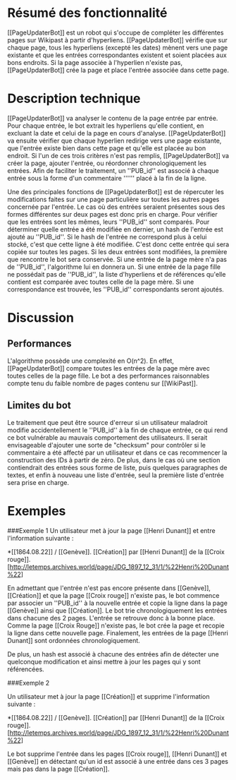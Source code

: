 # Résumé des fonctionnalité 
[[PageUpdaterBot]] est un robot qui s'occupe de compléter les différentes pages sur Wikipast à partir d'hyperliens. [[PageUpdaterBot]] vérifie que sur chaque page, tous les hyperliens (excepté les dates) mènent vers une page existante et que les entrées correspondantes existent et soient placées aux bons endroits.  Si la page associée à l'hyperlien n'existe pas, [[PageUpdaterBot]] crée la page et place l'entrée associée dans cette page. 

# Description technique 
[[PageUpdaterBot]] va analyser le contenu de la page entrée par entrée. Pour chaque entrée, le bot extrait les hyperliens qu'elle contient, en excluant la date et celui de la page en cours d'analyse. [[PageUpdaterBot]] va ensuite vérifier que chaque hyperlien redirige vers une page existante, que l'entrée existe bien dans cette page et qu'elle est placée au bon endroit. Si l'un de ces trois critères n'est pas remplis, [[PageUpdaterBot]] va créer la page, ajouter l'entrée, ou réordonner chronologiquement les entrées. Afin de faciliter le traitement, un ''PUB_id'' est associé à chaque entrée sous la forme d'un commentaire '''<!-- PUB METAINFOS : entryID = &beginID&42&endID& entryHash = &beginHASH&6936b65604c6f91fab6552c2b2bdad9a&endHASH& -->''' placé à la fin de la ligne. 

Une des principales fonctions de [[PageUpdaterBot]] est de répercuter les modifications faites sur une page particulière sur toutes les autres pages concernée par l'entrée. Le cas où des entrées seraient présentes sous des formes différentes sur deux pages est donc pris en charge. Pour vérifier que les entrées sont les mêmes, leurs ''PUB_id'' sont comparés. Pour déterminer quelle entrée a été modifiée en dernier, un hash de l'entrée est ajouté au ''PUB_id''. Si le hash de l'entrée ne correspond plus à celui stocké, c'est que cette ligne à été modifiée. C'est donc cette entrée qui sera copiée sur toutes les pages. Si les deux entrées sont modifiées, la première que rencontre le bot sera conservée. Si une entrée de la page mère n'a pas de ''PUB_id'', l'algorithme lui en donnera un. Si une entrée de la page fille ne possédait pas de ''PUB_id'', la liste d'hyperliens et de références qu'elle contient est comparée avec toutes celle de la page mère. Si une correspondance est trouvée, les ''PUB_id'' correspondants seront ajoutés. 

# Discussion 

## Performances 
L'algorithme possède une complexité en O(n^2). En effet, [[PageUpdaterBot]] compare toutes les entrées de la page mère avec toutes celles de la page fille. Le bot a des performances raisonnables compte tenu du faible nombre de pages contenu sur  [[WikiPast]].

## Limites du bot
Le traitement que peut être source d'erreur si un utilisateur maladroit modifie accidentellement le ''PUB_id'' à la fin de chaque entrée, ce qui rend ce bot vulnérable au mauvais comportement des utilisateurs. Il serait envisageable d'ajouter une sorte de "checksum" pour contrôler si le commentaire a été affecté par un utilisateur et dans ce cas recommencer la construction des IDs à partir de zéro. De plus, dans le cas où une section contiendrait des entrées sous forme de liste, puis quelques paragraphes de textes, et enfin à nouveau une liste d'entrée, seul la première liste d'entrée sera prise en charge.

# Exemples 
###Exemple 1
Un utilisateur met à jour la page [[Henri Dunant]] et entre l'information suivante :

*[[1864.08.22]] / [[Genève]]. [[Création]] par [[Henri Dunant]] de la [[Croix rouge]]. [http://letemps.archives.world/page/JDG_1897_12_31/1/%22Henri%20Dunant%22]

En admettant que l'entrée n'est pas encore présente dans [[Genève]], [[Création]] et que la page [[Croix rouge]] n'existe pas, le bot commence par associer un ''PUB_id'' à la nouvelle entrée et copie la ligne dans la page [[Genève]] ainsi que [[Création]]. Le bot trie chronologiquement les entrées dans chacune des 2 pages. L'entrée se retrouve donc à la bonne place. Comme la page [[Croix Rouge]] n'existe pas, le bot crée la page et recopie la ligne dans cette nouvelle page. Finalement, les entrées de la page [[Henri Dunant]] sont ordonnées chronologiquement.

De plus, un hash est associé à chacune des entrées afin de détecter une quelconque modification et ainsi mettre à jour les pages qui y sont référencées.

###Exemple 2

Un utilisateur met à jour la page [[Création]] et supprime l'information suivante :

*[[1864.08.22]] / [[Genève]]. [[Création]] par [[Henri Dunant]] de la [[Croix rouge]]. [http://letemps.archives.world/page/JDG_1897_12_31/1/%22Henri%20Dunant%22]

Le bot supprime l'entrée dans les pages [[Croix rouge]], [[Henri Dunant]] et [[Genève]] en détectant qu'un id est associé à une entrée dans ces 3 pages mais pas dans la page [[Création]].
